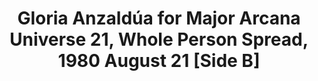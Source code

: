 ---
layout: manifest
title: Gloria Anzaldúa for Major Arcana Universe 21, Whole Person Spread, 1980 August
  21 [Side B]
manifest_name: gloria-anzald-a-for-major-arcana-universe-21-whole-person-spread-1980-august-21-side-b-

---